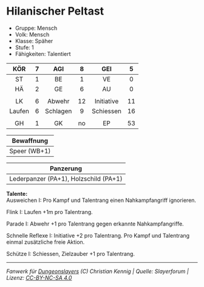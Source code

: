 # Hilanischer Peltast  
- Gruppe: Mensch  
- Volk: Mensch  
- Klasse: Späher  
- Stufe: 1  
- Fähigkeiten: Talentiert  


| KÖR | 7 | AGI | 8 | GEI | 5 |
| :-: | :-: | :-: | :-: | :-: | :-: |
| ST | 1 | BE | 1 | VE | 0 |
| HÄ | 2 | GE | 6 | AU | 0 |
|  |
| LK | 6 | Abwehr | 12 | Initiative | 11 |
| Laufen | 6 | Schlagen | 9 | Schiessen | 16 |
|  |
| GH | 1 | GK | no | EP | 53 |

| Bewaffnung |
| --- |
| Speer (WB+1) |


| Panzerung |
| --- |
| Lederpanzer (PA+1), Holzschild (PA+1) |


**Talente:**  
Ausweichen I: Pro Kampf und Talentrang einen Nahkampfangriff ignorieren.

Flink I: Laufen +1m pro Talentrang.

Parade I: Abwehr +1 pro Talentrang gegen erkannte Nahkampfangriffe.

Schnelle Reflexe I: Initiative +2 pro Talentrang. Pro Kampf und Talentrang einmal zusätzliche freie Aktion.

Schütze I: Schiessen, Zielzauber +1 pro Talentrang.





___
*Fanwerk für [Dungeonslayers](https://www.dungeonslayers.net/) (C) Christian Kennig | Quelle: Slayerforum | Lizenz: [CC-BY-NC-SA 4.0](https://creativecommons.org/licenses/by-nc-sa/4.0/deed.de)*